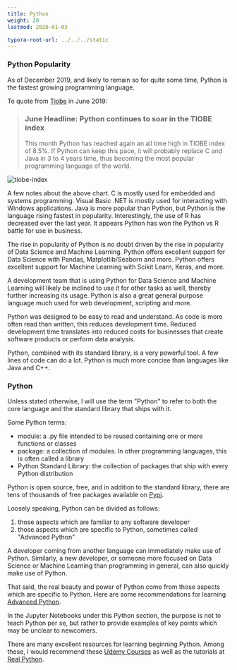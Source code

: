 ```yaml
---
title: Python
weight: 20
lastmod: 2020-01-03

typora-root-url: ../../../static
---
```

### Python Popularity

As of December 2019, and likely to remain so for quite some time, Python is the fastest growing programming language.

To quote from [Tiobe](https://www.tiobe.com/tiobe-index/) in June 2019:

> ### June Headline: Python continues to soar in the TIOBE index
>
> This month Python has reached again an all time high in TIOBE index of 8.5%. If Python can keep this pace, it will probably replace C and Java in 3 to 4 years time, thus becoming the most popular programming language of the world. 

![tiobe-index](/images/tiobe-2019-06.png)

A few notes about the above chart.  C is mostly used for embedded and systems programming. Visual Basic .NET is mostly used for interacting with Windows applications.  Java is more popular than Python, but Python is the language rising fastest in popularity.  Interestingly, the use of R has decreased over the last year.  It appears Python has won the Python vs R battle for use in business.

The rise in popularity of Python is no doubt driven by the rise in popularity of Data Science and Machine Learning.  Python offers excellent support for Data Science with Pandas, Matplotlib/Seaborn and more.  Python offers excellent support for Machine Learning with Scikit Learn, Keras, and more.

A development team that is using Python for Data Science and Machine Learning will likely be inclined to use it for other tasks as well, thereby further increasing its usage.  Python is also a great general purpose language much used for web development, scripting and more.

Python was designed to be easy to read and understand.  As code is more often read than written, this reduces development time.  Reduced development time translates into reduced costs for businesses that create software products or perform data analysis.

Python, combined with its standard library, is a very powerful tool.  A few lines of code can do a lot.  Python is much more concise than languages like Java and C++.

### Python

Unless stated otherwise, I will use the term "Python" to refer to both the core language and the standard library that ships with it.

Some Python terms:

* module: a .py file intended to be reused containing one or more functions or classes
* package: a collection of modules.  In other programming languages, this is often called a library
* Python Standard Library: the collection of packages that ship with every Python distribution

Python is open source, free, and in addition to the standard library, there are tens of thousands of free packages available on [Pypi](https://pypi.org/).

Loosely speaking, Python can be divided as follows:

1. those aspects which are familiar to any software developer
2. those aspects which are specific to Python, sometimes called "Advanced Python"

A developer coming from another language can immediately make use of Python.  Similarly, a new developer, or someone more focused on Data Science or Machine Learning than programming in general, can also quickly make use of Python.

That said, the real beauty and power of Python come from those aspects which are specific to Python.  Here are some recommendations for learning [Advanced Python](/books/adv_python).

In the Jupyter Notebooks under this Python section, the purpose is not to teach Python per se, but rather to provide examples of key points which may be unclear to newcomers.

There are many excellent resources for learning beginning Python.  Among these, I would recommend these [Udemy Courses](/reviews/special/udemy) as well as the tutorials at  [Real Python](https://realpython.com/).
